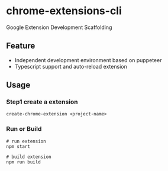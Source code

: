 # chrome-extensions-cli

Google Extension Development Scaffolding

## Feature

- Independent development environment based on puppeteer
- Typescript support and auto-reload extension

## Usage

### Step1 create a extension

```shell
create-chrome-extension <project-name>
```

### Run or Build

```shell
# run extension
npm start

# build extension
npm run build
```
